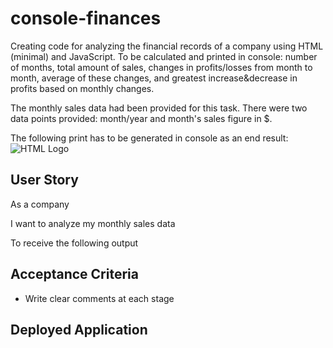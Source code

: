 # console-finances
Creating code for analyzing the financial records of a company using HTML (minimal) and JavaScript. To be calculated and printed in console: number of months, total amount of sales, changes in profits/losses from month to month, average of these changes, and greatest increase&decrease in profits based on monthly changes.

The monthly sales data had been provided for this task. There were two data points provided: month/year and month's sales figure in $. 

The following print has to be generated in console as an end result:
![HTML Logo](https://user-images.githubusercontent.com/116603761/204518316-3037b383-1256-42e1-b222-940865b9b800.png)



## User Story

As a company

I want to analyze my monthly sales data

To receive the following output


## Acceptance Criteria
* Write clear comments at each stage 



## Deployed Application
